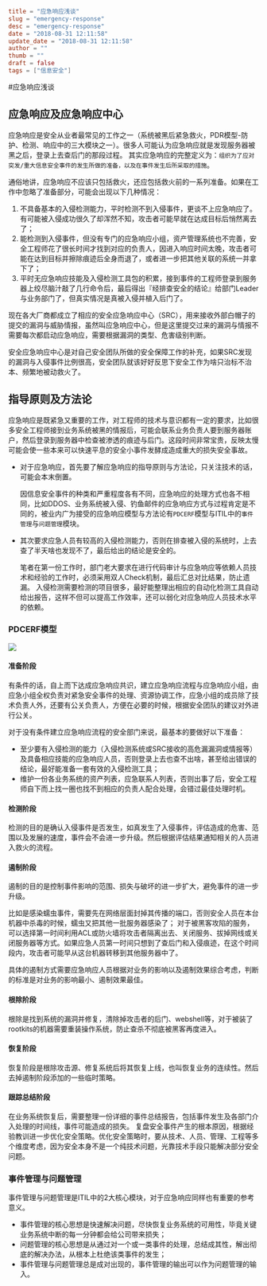 ```toml
title = "应急响应浅谈"
slug = "emergency-response"
desc = "emergency-response"
date = "2018-08-31 12:11:58"
update_date = "2018-08-31 12:11:58"
author = ""
thumb = ""
draft = false
tags = ["信息安全"]
```

#应急响应浅谈
## 应急响应及应急响应中心
应急响应是安全从业者最常见的工作之一（系统被黑后紧急救火，PDR模型-防护、检测、响应中的三大模块之一）。很多人可能认为应急响应就是发现服务器被黑之后，登录上去查后门的那段过程。
其实应急响应的完整定义为：`组织为了应对突发/重大信息安全事件的发生所做的准备，以及在事件发生后所采取的措施`。

通俗地讲，应急响应不应该只包括救火，还应包括救火前的一系列准备。如果在工作中忽略了准备部分，可能会出现以下几种情况：

1. 不具备基本的入侵检测能力，平时检测不到入侵事件，更谈不上应急响应了。有可能被入侵成功很久了却浑然不知，攻击者可能早就在达成目标后悄然离去了；
1. 能检测到入侵事件，但没有专门的应急响应小组，资产管理系统也不完善，安全工程师花了很长时间才找到对应的负责人，因进入响应时间太晚，攻击者可能在达到目标并擦除痕迹后全身而退了，或者进一步把其他关联的系统一并拿下了；
1. 平时无应急响应技能及入侵检测工具包的积累，接到事件的工程师登录到服务器上绞尽脑汁敲了几行命令后，最后得出『经排查安全的结论』给部门Leader与业务部门了，但真实情况是真被入侵并植入后门了。

现在各大厂商都成立了相应的安全应急响应中心（SRC），用来接收外部白帽子的提交的漏洞与威胁情报，虽然叫应急响应中心，但是这里提交过来的漏洞与情报不需要每次都启动应急响应，需要根据漏洞的类型、危害级别判断。

安全应急响应中心是对自己安全团队所做的安全保障工作的补充，如果SRC发现的漏洞与入侵事件比例很高，安全团队就该好好反思下安全工作为啥只治标不治本、频繁地被动救火了。

## 指导原则及方法论

应急响应是既紧急又重要的工作，对工程师的技术与意识都有一定的要求，比如很多安全工程师接到业务系统被黑的情报后，可能会联系业务负责人要到服务器账户，然后登录到服务器中检查被渗透的痕迹与后门。这段时间非常宝贵，反映太慢可能会使一些本来可以快速平息的安全小事件发酵成造成重大的损失安全事故。

- 对于应急响应，首先要了解应急响应的指导原则与方法论，只关注技术的话，可能会本末倒置。

    因信息安全事件的种类和严重程度各有不同，应急响应的处理方式也各不相同，比如DDOS、业务系统被入侵、钓鱼邮件的应急响应方式与过程肯定是不同的，被业内广为接受的应急响应模型与方法论有`PDCERF`模型与ITIL中的`事件管理`与`问题管理`模块。

- 其次要求应急人员有较高的入侵检测能力，否则在排查被入侵的系统时，上去查了半天啥也发现不了，最后给出的结论是安全的。

    笔者在第一份工作时，部门老大要求在进行代码审计与应急响应等依赖人员技术和经验的工作时，必须采用双人Check机制，最后汇总对比结果，防止遗漏。
    入侵检测需要检测的项目很多，最好能整理出相应的自动化检测工具自动给出报告，这样不但可以提高工作效率，还可以弱化对应急响应人员技术水平的依赖。

### PDCERF模型

![](http://docs.xsec.io/images/response/PDCERF.png)

<!--more-->

#### 准备阶段

有条件的话，自上而下达成应急响应共识，建立应急响应流程与应急响应小组，由应急小组全权负责对紧急安全事件的处理、资源协调工作，应急小组的成员除了技术负责人外，还要有公关负责人，方便在必要的时候，根据安全团队的建议对外进行公关。

对于没有条件建立应急响应流程的安全部门来说，最基本的要做好以下准备：

- 至少要有入侵检测的能力（入侵检测系统或SRC接收的高危漏漏洞或情报等）及具备相应技能的应急响应人员，否则登录上去也查不出啥，甚至给出错误的结论，最好能准备一套有效的入侵检测工具；
- 维护一份各业务系统的资产列表，应急联系人列表，否则出事了后，安全工程师自下而上找一圈也找不到相应的负责人配合处理，会错过最佳处理时机。


#### 检测阶段

检测的目的是确认入侵事件是否发生，如真发生了入侵事件，评估造成的危害、范围以及发展的速度，事件会不会进一步升级。然后根据评估结果通知相关的人员进入救火的流程。

#### 遏制阶段

遏制的目的是控制事件影响的范围、损失与破坏的进一步扩大，避免事件的进一步升级。

比如是感染蠕虫事件，需要先在网络层面封掉其传播的端口，否则安全人员在本台机器中杀毒的时候，蠕虫又把其他一批服务器感染了；
对于被黑客攻陷的服务，可以选择第一时间利用ACL或防火墙将攻击者隔离出去、关闭服务、拔掉网线或关闭服务器等方式。如果应急人员第一时间只想到了查后门和入侵痕迹，在这个时间段内，攻击者可能早从这台机器转移到其他服务器中了。

具体的遏制方式需要应急响应人员根据对业务的影响以及遏制效果综合考虑，判断的标准是对业务的影响最小、遏制效果最佳。

#### 根除阶段

根除是找到系统的漏洞并修复，清除掉攻击者的后门、webshell等，对于被装了rootkits的机器需要重装操作系统，防止查杀不彻底被黑客再度进入。

#### 恢复阶段

恢复阶段是根除攻击源、修复系统后将其恢复上线，也叫恢复业务的连续性。然后去掉遏制阶段添加的一些临时策略。

#### 跟踪总结阶段

在业务系统恢复后，需要整理一份详细的事件总结报告，包括事件发生及各部门介入处理的时间线，事件可能造成的损失。
复盘安全事件产生的根本原因，根据经验教训进一步优化安全策略。优化安全策略时，要从技术、人员、管理、工程等多个维度考虑，因为安全本身不是一个纯技术问题，光靠技术手段只能解决部分安全问题。

### 事件管理与问题管理

事件管理与问题管理是ITIL中的2大核心模块，对于应急响应同样也有重要的参考意义。

- 事件管理的核心思想是快速解决问题，尽快恢复业务系统的可用性，毕竟关键业务系统中断的每一分钟都会给公司带来损失；
- 问题管理的核心思想是从通过对一个或一类事件的处理，总结成其性，解出彻底的解决办法，从根本上杜绝该类事件的发生；
- 事件管理与问题管理总是成对出现的，事件管理的输出可以作为问题管理的输入。
